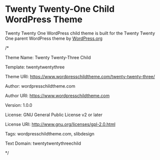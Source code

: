 # Twenty Twenty-One Child WordPress Theme

Twenty Twenty One WordPress child theme is built for the Twenty Twenty One parent WordPress theme by [WordPress.org](https://en-gb.wordpress.org/themes/twentytwentyone/)

/*

Theme Name: Twenty Twenty-Three Child

Template: twentytwentythree

Theme URI: https://www.wordpresschildtheme.com/twenty-twenty-three/

Author: wordpresschildtheme.com

Author URI: https://www.wordpresschildtheme.com

Version: 1.0.0

License: GNU General Public License v2 or later

License URI: http://www.gnu.org/licenses/gpl-2.0.html

Tags: wordpresschildtheme.com, slibdesign

Text Domain: twentytwentythreechild

*/
